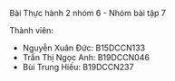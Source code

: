Bài Thực hành 2 nhóm 6 - Nhóm bài tập 7

Thành viên:
- Nguyễn Xuân Đức: B15DCCN133
- Trần Thị Ngọc Anh: B19DCCN046
- Bùi Trung Hiếu: B19DCCN237
